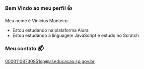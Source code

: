 ### Bem Vindo ao meu perfil  👍

Meu nome é Vinicius Monteiro
    
-  Estou estudando na plataforma Alura
-  Estou estudando a linguagem JavaScript e estudo no Scratch

### Meu contato 📬
00001108730851sp@al.educacao.sp.gov.br
